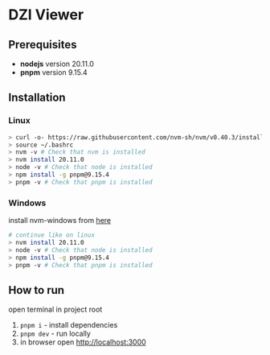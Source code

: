 # DZI Viewer

## Prerequisites

- **nodejs** version 20.11.0
- **pnpm** version 9.15.4

## Installation

### Linux

```bash
> curl -o- https://raw.githubusercontent.com/nvm-sh/nvm/v0.40.3/install.sh | bash
> source ~/.bashrc
> nvm -v # Check that nvm is installed
> nvm install 20.11.0
> node -v # Check that node is installed
> npm install -g pnpm@9.15.4
> pnpm -v # Check that pnpm is installed
```

### Windows

install nvm-windows from [here](https://github.com/coreybutler/nvm-windows)

```bash
# continue like on linux
> nvm install 20.11.0
> node -v # Check that node is installed
> npm install -g pnpm@9.15.4
> pnpm -v # Check that pnpm is installed
```

## How to run

open terminal in project root

1. `pnpm i` - install dependencies
2. `pnpm dev` - run locally
3. in browser open [http://localhost:3000](http://localhost:3000)

